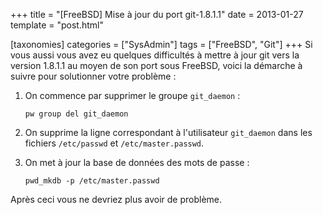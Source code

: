 +++
title = "[FreeBSD] Mise à jour du port git-1.8.1.1"
date = 2013-01-27
template = "post.html"

[taxonomies]
categories = ["SysAdmin"]
tags = ["FreeBSD", "Git"]
+++
Si vous aussi vous avez eu quelques difficultés à mettre à jour git vers la
version 1.8.1.1 au moyen de son port sous FreeBSD, voici la démarche à suivre
pour solutionner votre problème :

1. On commence par supprimer le groupe `git_daemon` :

    ```raw
    pw group del git_daemon
    ```

2. On supprime la ligne correspondant à l'utilisateur `git_daemon` dans les
   fichiers `/etc/passwd` et `/etc/master.passwd`.

3. On met à jour la base de données des mots de passe :

    ```raw
    pwd_mkdb -p /etc/master.passwd
    ```

Après ceci vous ne devriez plus avoir de problème.
